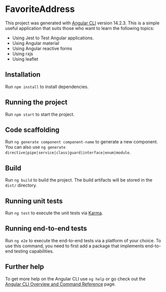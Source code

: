 # FavoriteAddress

This project was generated with [Angular CLI](https://github.com/angular/angular-cli) version 14.2.3.
This is a simple useful application that suits those who want to learn the following topics:

* Using Jest to Test Angular applications.
* Using Angular material
* Using Angular reactive forms
* Using rxjs
* Using leaflet

## Installation

Run `npm install` to install dependencies. 

## Running the project

Run `npm start` to start the project. 

## Code scaffolding

Run `ng generate component component-name` to generate a new component. You can also use `ng generate directive|pipe|service|class|guard|interface|enum|module`.

## Build

Run `ng build` to build the project. The build artifacts will be stored in the `dist/` directory.

## Running unit tests

Run `ng test` to execute the unit tests via [Karma](https://karma-runner.github.io).

## Running end-to-end tests

Run `ng e2e` to execute the end-to-end tests via a platform of your choice. To use this command, you need to first add a package that implements end-to-end testing capabilities.

## Further help

To get more help on the Angular CLI use `ng help` or go check out the [Angular CLI Overview and Command Reference](https://angular.io/cli) page.
